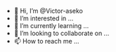 - 👋 Hi, I’m @Victor-aseko
- 👀 I’m interested in ...
- 🌱 I’m currently learning ...
- 💞️ I’m looking to collaborate on ...
- 📫 How to reach me ...

<!---
Victor-aseko/Victor-aseko is a ✨ special ✨ repository because its `README.md` (this file) appears on your GitHub profile.
You can click the Preview link to take a look at your changes.
--->
